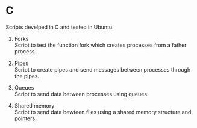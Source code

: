# C
Scripts develped in C and tested in Ubuntu.  

1. Forks   
Script to test the function fork which creates processes from a father process. 

2. Pipes    
Script to create pipes and send messages between processes through the pipes.

3. Queues   
Script to send data between processes using queues.

4. Shared memory     
Script to send data bewteen files using a shared memory structure and pointers. 
